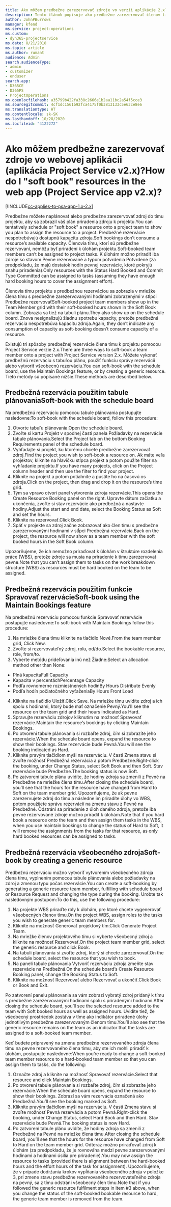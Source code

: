 ```yaml
---
title: Ako môžem predbežne zarezervovať zdroje vo verzii aplikácie 2.x?
description: Tento článok popisuje ako predbežne zarezervovať členov tímu projektu pomocou Project Service.
author: JohnPBurrows
manager: kfend
ms.service: project-operations
ms.custom:
- dyn365-projectservice
ms.date: 8/21/2018
ms.topic: article
ms.author: rumant
audience: Admin
search.audienceType:
- admin
- customizer
- enduser
search.app:
- D365CE
- D365PS
- ProjectOperations
ms.openlocfilehash: a35799b422fa338c2666e1b2aa11bc2a54f5cce3
ms.sourcegitcommit: 4cf1dc1561b92fca4175f0b3813133c5e63ce8e6
ms.translationtype: HT
ms.contentlocale: sk-SK
ms.lasthandoff: 10/28/2020
ms.locfileid: "4122272"
---
```

# <a name="how-do-i-soft-book-resources-in-the-web-app-project-service-app-v2x"></a><span data-ttu-id="36c66-103">Ako môžem predbežne zarezervovať zdroje vo webovej aplikácii (aplikácia Project Service v2.x)?</span><span class="sxs-lookup"><span data-stu-id="36c66-103">How do I "soft book" resources in the web app (Project Service app v2.x)?</span></span>

[!INCLUDE[cc-applies-to-psa-app-1.x-2.x](../includes/cc-applies-to-psa-app-1x-2x.md)]

<span data-ttu-id="36c66-104">Predbežne môžete naplánovať alebo predbežne zarezervovať zdroj do tímu projektu, aby sa zobrazil váš plán priradenia zdroju k projektu.</span><span class="sxs-lookup"><span data-stu-id="36c66-104">You can tentatively schedule or "soft book" a resource onto a project team to show you plan to assign the resource to a project.</span></span> <span data-ttu-id="36c66-105">Predbežné rezervácie nespotrebúvajú dostupnú kapacitu zdroja.</span><span class="sxs-lookup"><span data-stu-id="36c66-105">Soft bookings don’t consume a resource’s available capacity.</span></span> <span data-ttu-id="36c66-106">Členovia tímu, ktorí sú predbežne rezervovaní, nemôžu byť priradení k úlohám projektu.</span><span class="sxs-lookup"><span data-stu-id="36c66-106">Soft-booked team members can’t be assigned to project tasks.</span></span> <span data-ttu-id="36c66-107">K úlohám možno priradiť iba zdroje so stavom Pevne rezervované a typom potvrdenia Potvrdené (za predpokladu, že majú dostatok hodín pevnej rezervácie, ktoré pokryjú snahu priradenia).</span><span class="sxs-lookup"><span data-stu-id="36c66-107">Only resources with the Status Hard Booked and Commit Type Committed can be assigned to tasks (assuming they have enough hard booking hours to cover the assignment effort).</span></span>

<span data-ttu-id="36c66-108">Členovia tímu projektu s predbežnou rezerváciou sa zobrazia v mriežke člena tímu s predbežne zarezervovanými hodinami zobrazenými v stĺpci Predbežne rezervovať</span><span class="sxs-lookup"><span data-stu-id="36c66-108">Soft-booked project team members show up in the Team Member grid with their soft-booked hours shown in the Soft Book column.</span></span> <span data-ttu-id="36c66-109">Zobrazia sa tiež na tabuli plánu.</span><span class="sxs-lookup"><span data-stu-id="36c66-109">They also show up on the schedule board.</span></span> <span data-ttu-id="36c66-110">Znova nesignalizujú žiadnu spotrebu kapacity, pretože predbežná rezervácia nespotrebúva kapacitu zdroja.</span><span class="sxs-lookup"><span data-stu-id="36c66-110">Again, they don’t indicate any consumption of capacity as soft-booking doesn’t consume capacity of a resource.</span></span>

<span data-ttu-id="36c66-111">Existujú tri spôsoby predbežnej rezervácie člena tímu k projektu pomocou Project Service verzie 2.x.</span><span class="sxs-lookup"><span data-stu-id="36c66-111">There are three ways to soft-book a team member onto a project with Project Service version 2.x.</span></span> <span data-ttu-id="36c66-112">Môžete vykonať predbežnú rezerváciu s tabuľou plánu, použiť funkciu správy rezervácií alebo vytvoriť všeobecnú rezerváciu.</span><span class="sxs-lookup"><span data-stu-id="36c66-112">You can soft-book with the schedule board, use the Maintain Bookings feature, or by creating a generic resource.</span></span> <span data-ttu-id="36c66-113">Tieto metódy sú popísané nižšie.</span><span class="sxs-lookup"><span data-stu-id="36c66-113">These methods are described below.</span></span>

## <a name="soft-book-with-the-schedule-board"></a><span data-ttu-id="36c66-114">Predbežná rezervácia použitím tabule plánovania</span><span class="sxs-lookup"><span data-stu-id="36c66-114">Soft-book with the schedule board</span></span>

<span data-ttu-id="36c66-115">Na predbežnú rezerváciu pomocou tabule plánovania postupujte nasledovne:</span><span class="sxs-lookup"><span data-stu-id="36c66-115">To soft-book with the schedule board, follow this procedure:</span></span> 
1. <span data-ttu-id="36c66-116">Otvorte tabuľu plánovania.</span><span class="sxs-lookup"><span data-stu-id="36c66-116">Open the schedule board.</span></span>
2. <span data-ttu-id="36c66-117">Zvoľte si kartu Projekt v spodnej časti panela Požiadavky na rezervácie tabule plánovania.</span><span class="sxs-lookup"><span data-stu-id="36c66-117">Select the Project tab on the bottom Booking Requirements panel of the schedule board.</span></span>
3. <span data-ttu-id="36c66-118">Vyhľadajte si projekt, ku ktorému chcete predbežne zarezervovať zdroj.</span><span class="sxs-lookup"><span data-stu-id="36c66-118">Find the project you wish to soft-book a resource on.</span></span> <span data-ttu-id="36c66-119">Ak máte veľa projektov, kliknite na hlavičku stĺpca projekt a potom použite filter na vyhľadanie projektu.</span><span class="sxs-lookup"><span data-stu-id="36c66-119">If you have many projects, click on the Project column header and then use the filter to find your project.</span></span>
4. <span data-ttu-id="36c66-120">Kliknite na projekt a potom potiahnite a pustite ho na časovú os zdroja.</span><span class="sxs-lookup"><span data-stu-id="36c66-120">Click on the project, then drag and drop it on the resource’s time grid.</span></span>
5. <span data-ttu-id="36c66-121">Tým sa vpravo otvorí panel vytvorenia zdroja rezervácie.</span><span class="sxs-lookup"><span data-stu-id="36c66-121">This opens the Create Resource Booking panel on the right.</span></span> <span data-ttu-id="36c66-122">Upravte dátum začiatku a ukončenia, zvoľte si stav rezervácie ako predbežná a nastavte hodiny.</span><span class="sxs-lookup"><span data-stu-id="36c66-122">Adjust the start and end date, select the Booking Status as Soft and set the hours.</span></span> 
6. <span data-ttu-id="36c66-123">Kliknite na rezervovať.</span><span class="sxs-lookup"><span data-stu-id="36c66-123">Click Book.</span></span>
7. <span data-ttu-id="36c66-124">Späť v projekte sa zdroj začne zobrazovať ako člen tímu s predbežne zarezervovanými hodinami v stĺpci Predbežná rezervácia.</span><span class="sxs-lookup"><span data-stu-id="36c66-124">Back on the project, the resource will now show as a team member with the soft booked hours in the Soft Book column.</span></span>

<span data-ttu-id="36c66-125">Upozorňujeme, že ich nemožno priraďovať k úlohám v štruktúre rozdelenia práce (WBS), pretože zdroje sa musia na priradenie k tímu zarezervovať pevne.</span><span class="sxs-lookup"><span data-stu-id="36c66-125">Note that you can’t assign them to tasks on the work breakdown structure (WBS) as resources must be hard booked on the team to be assigned.</span></span>

## <a name="soft-book-using-the-maintain-bookings-feature"></a><span data-ttu-id="36c66-126">Predbežná rezervácia použitím funkcie Spravovať rezervácie</span><span class="sxs-lookup"><span data-stu-id="36c66-126">Soft-book using the Maintain Bookings feature</span></span>

<span data-ttu-id="36c66-127">Na predbežnú rezerváciu pomocou funkcie Spravovať rezervácie postupujte nasledovne:</span><span class="sxs-lookup"><span data-stu-id="36c66-127">To soft-book with Maintain Bookings follow this procedure:</span></span>
1. <span data-ttu-id="36c66-128">Na mriežke člena tímu kliknite na tlačidlo Nové.</span><span class="sxs-lookup"><span data-stu-id="36c66-128">From the team member grid, Click New.</span></span>
2. <span data-ttu-id="36c66-129">Zvoľte si rezervovateľný zdroj, rolu, od/do.</span><span class="sxs-lookup"><span data-stu-id="36c66-129">Select the bookable resource, role, from/to.</span></span>
3. <span data-ttu-id="36c66-130">Vyberte metódu prideľovania inú než Žiadne:</span><span class="sxs-lookup"><span data-stu-id="36c66-130">Select an allocation method other than None:</span></span>
- <span data-ttu-id="36c66-131">Plná kapacita</span><span class="sxs-lookup"><span data-stu-id="36c66-131">Full Capacity</span></span>
- <span data-ttu-id="36c66-132">Kapacita v percentách</span><span class="sxs-lookup"><span data-stu-id="36c66-132">Percentage Capacity</span></span>
- <span data-ttu-id="36c66-133">Podľa rovnomerne rozmiestnených hodín</span><span class="sxs-lookup"><span data-stu-id="36c66-133">By Hours Distribute Evenly</span></span>
- <span data-ttu-id="36c66-134">Podľa hodín počiatočného vyťaženia</span><span class="sxs-lookup"><span data-stu-id="36c66-134">By Hours Front Load</span></span>
4. <span data-ttu-id="36c66-135">Kliknite na tlačidlo Uložiť.</span><span class="sxs-lookup"><span data-stu-id="36c66-135">Click Save.</span></span> <span data-ttu-id="36c66-136">Na mriežke tímu uvidíte zdroj a ich spolu s hodinami, ktorý bude mať označenie Pevný.</span><span class="sxs-lookup"><span data-stu-id="36c66-136">You’ll see the resource on the team grid and their hours indicated as Hard.</span></span>
5. <span data-ttu-id="36c66-137">Spravujte rezerváciu zdrojov kliknutím na možnosť Spravovať rezervácie.</span><span class="sxs-lookup"><span data-stu-id="36c66-137">Maintain the resource’s bookings by clicking Maintain Bookings.</span></span>
6. <span data-ttu-id="36c66-138">Po otvorení tabule plánovania si rozbaľte zdroj, čím si zobrazíte jeho rezervácie.</span><span class="sxs-lookup"><span data-stu-id="36c66-138">When the schedule board opens, expand the resource to show their bookings.</span></span> <span data-ttu-id="36c66-139">Stav rezervácie bude Pevná.</span><span class="sxs-lookup"><span data-stu-id="36c66-139">You will see the booking indicated as Hard.</span></span>
7. <span data-ttu-id="36c66-140">Kliknite pravým tlačidlom myši na rezerváciu. V časti Zmena stavu si zvoľte možnosť Predbežná rezervácia a potom Predbežne.</span><span class="sxs-lookup"><span data-stu-id="36c66-140">Right-click the booking, under Change Status, select Soft Book and then Soft.</span></span> <span data-ttu-id="36c66-141">Stav rezervácie bude Predbežne.</span><span class="sxs-lookup"><span data-stu-id="36c66-141">The booking status is now Soft.</span></span>
8. <span data-ttu-id="36c66-142">Po zatvorení tabule plánu uvidíte, že hodiny zdroja sa zmenili z Pevné na Predbežne na mriežke člena tímu.</span><span class="sxs-lookup"><span data-stu-id="36c66-142">After closing the schedule board, you’ll see that the hours for the resource have changed from Hard to Soft on the team member grid.</span></span>
<span data-ttu-id="36c66-143">Upozorňujeme, že ak pevne zarezervujete zdroj do tímu a následne im priradíte úlohy vo WBS, potom použijete správu rezervácií na zmenu stavu z Pevné na Predbežné. Odstráni sa priradenie z úloh daného zdroja, pretože iba pevne rezervované zdroje možno priradiť k úlohám.</span><span class="sxs-lookup"><span data-stu-id="36c66-143">Note that if you hard book a resource onto the team and then assign them tasks in the WBS, when you use maintain bookings to change the status of Hard to Soft, it will remove the assignments from the tasks for that resource, as only hard booked resources can be assigned to tasks.</span></span>

## <a name="soft-book-by-creating-a-generic-resource"></a><span data-ttu-id="36c66-144">Predbežná rezervácia všeobecného zdroja</span><span class="sxs-lookup"><span data-stu-id="36c66-144">Soft-book by creating a generic resource</span></span>

<span data-ttu-id="36c66-145">Predbežnú rezerváciu možno vytvoriť vytvorením všeobecného zdroja člena tímu, vyplnením pomocou tabule plánovania alebo požiadavky na zdroj a zmenou typu počas rezervácie.</span><span class="sxs-lookup"><span data-stu-id="36c66-145">You can create a soft-booking by generating a generic resource team member, fulfilling with schedule board or Resource Request and changing the type during the booking.</span></span>
<span data-ttu-id="36c66-146">Urobte tak nasledovným postupom:</span><span class="sxs-lookup"><span data-stu-id="36c66-146">To do this, use the following procedure:</span></span>

1. <span data-ttu-id="36c66-147">Na projekte WBS priraďte roly k úlohám, pre ktoré chcete vygenerovať všeobecných členov tímu.</span><span class="sxs-lookup"><span data-stu-id="36c66-147">On the project WBS, assign roles to the tasks you wish to generate generic team members for.</span></span>
2. <span data-ttu-id="36c66-148">Kliknite na možnosť Generovať projektový tím.</span><span class="sxs-lookup"><span data-stu-id="36c66-148">Click Generate Project Team.</span></span>
3. <span data-ttu-id="36c66-149">Na mriežke členov projektového tímu si vyberte všeobecný zdroj a kliknite na možnosť Rezervovať.</span><span class="sxs-lookup"><span data-stu-id="36c66-149">On the project team member grid, select the generic resource and click Book.</span></span>
4. <span data-ttu-id="36c66-150">Na tabuli plánovania si zvoľte zdroj, ktorý si chcete zarezervovať.</span><span class="sxs-lookup"><span data-stu-id="36c66-150">On the schedule board, select the resource that you wish to book.</span></span>
5. <span data-ttu-id="36c66-151">Na paneli tabule plánovania Vytvoriť rezerváciu zdroja zmeňte stav rezervácie na Predbežná.</span><span class="sxs-lookup"><span data-stu-id="36c66-151">On the schedule board’s Create Resource Booking panel, change the Booking Status to Soft.</span></span>
6. <span data-ttu-id="36c66-152">Kliknite na možnosť Rezervovať alebo Rezervovať a ukončiť.</span><span class="sxs-lookup"><span data-stu-id="36c66-152">Click Book or Book and Exit.</span></span>

<span data-ttu-id="36c66-153">Po zatvorení panelu plánovania sa vám zobrazí vybratý zdroj pridaný k tímu s predbežne zarezervovanými hodinami spolu s priradenými hodinami.</span><span class="sxs-lookup"><span data-stu-id="36c66-153">After closing the schedule board, you’ll see the selected resource added to the team with Soft booked hours as well as assigned hours.</span></span> <span data-ttu-id="36c66-154">Uvidíte tiež, že všeobecný prostriedok zostáva v tíme ako indikátor priradené úlohy jednotlivým predbežne zarezervovaným členom tímu.</span><span class="sxs-lookup"><span data-stu-id="36c66-154">You’ll also see that the generic resource remains on the team as an indicator that the tasks are assigned to a soft-booked team member.</span></span>

<span data-ttu-id="36c66-155">Keď budete pripravený na zmenu predbežne rezervovaného zdroja člena tímu na pevne rezervovaného člena tímu, aby ste ich mohli priradiť k úlohám, postupujte nasledovne:</span><span class="sxs-lookup"><span data-stu-id="36c66-155">When you’re ready to change a soft-booked team member resource to a hard-booked team member so that you can assign them to tasks, do the following:</span></span>

1. <span data-ttu-id="36c66-156">Označte zdroj a kliknite na možnosť Spravovať rezervácie.</span><span class="sxs-lookup"><span data-stu-id="36c66-156">Select that resource and click Maintain Bookings.</span></span>
2. <span data-ttu-id="36c66-157">Po otvorení tabule plánovania si rozbaľte zdroj, čím si zobrazíte jeho rezervácie.</span><span class="sxs-lookup"><span data-stu-id="36c66-157">When the schedule board opens, expand the resource to show their bookings.</span></span> <span data-ttu-id="36c66-158">Zobrazí sa vám rezervácia označená ako Predbežná.</span><span class="sxs-lookup"><span data-stu-id="36c66-158">You’ll see the booking marked as Soft.</span></span>
3. <span data-ttu-id="36c66-159">Kliknite pravým tlačidlom myši na rezerváciu. V časti Zmena stavu si zvoľte možnosť Pevná rezervácia a potom Pevná.</span><span class="sxs-lookup"><span data-stu-id="36c66-159">Right-click the booking, under Change Status, select Hard Book and then Hard.</span></span> <span data-ttu-id="36c66-160">Stav rezervácie bude Pevná.</span><span class="sxs-lookup"><span data-stu-id="36c66-160">The booking status is now Hard.</span></span>
4. <span data-ttu-id="36c66-161">Po zatvorení tabule plánu uvidíte, že hodiny zdroja sa zmenili z Predbežné na Pevné na mriežke člena tímu.</span><span class="sxs-lookup"><span data-stu-id="36c66-161">After closing the schedule board, you’ll see that the hours for the resource have changed from Soft to Hard on the team member grid.</span></span> <span data-ttu-id="36c66-162">Odteraz možno priraďovať zdroj k úlohám (za predpokladu, že je rovnováha medzi pevne zarezervovanými hodinami a hodinami úsilia pre priradenie).</span><span class="sxs-lookup"><span data-stu-id="36c66-162">You may now assign the resource to tasks (provided there is alignment between the hard-booked hours and the effort hours of the task for assignment).</span></span> <span data-ttu-id="36c66-163">Upozorňujeme, že v prípade dodržania krokov vypĺňania všeobecného zdroja v položke 3, pri zmene stavu predbežne rezervovaného rezervovateľného zdroja na pevný, sa z tímu odstráni všeobecný člen tímu.</span><span class="sxs-lookup"><span data-stu-id="36c66-163">Note that if you followed the generic resource fulfilment steps in item #3 above, when you change the status of the soft-booked bookable resource to hard, the generic team member is removed from the team.</span></span>

